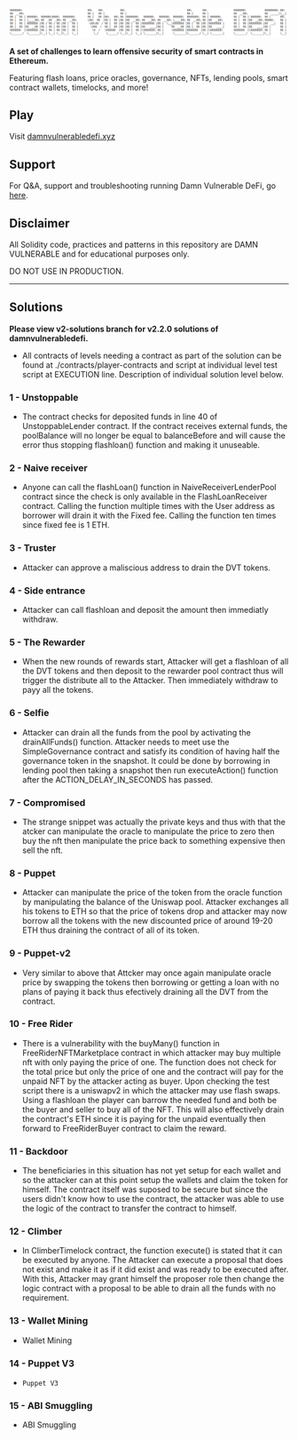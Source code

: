 ![](cover.png)

**A set of challenges to learn offensive security of smart contracts in Ethereum.**

Featuring flash loans, price oracles, governance, NFTs, lending pools, smart contract wallets, timelocks, and more!

## Play

Visit [damnvulnerabledefi.xyz](https://damnvulnerabledefi.xyz)

## Support

For Q&A, support and troubleshooting running Damn Vulnerable DeFi, go [here](https://github.com/tinchoabbate/damn-vulnerable-defi/discussions/categories/support-q-a-troubleshooting).

## Disclaimer

All Solidity code, practices and patterns in this repository are DAMN VULNERABLE and for educational purposes only.

DO NOT USE IN PRODUCTION.

---

## Solutions

**Please view v2-solutions branch for v2.2.0 solutions of damnvulnerabledefi.**

- All contracts of levels needing a contract as part of the solution can be found at ./contracts/player-contracts and script at individual level test script at EXECUTION line. Description of individual solution level below.

### 1 - Unstoppable

- The contract checks for deposited funds in line 40 of UnstoppableLender contract. If the contract receives external funds, the poolBalance will no longer be equal to balanceBefore and will cause the error thus stopping flashloan() function and making it unuseable.

### 2 - Naive receiver

- Anyone can call the flashLoan() function in NaiveReceiverLenderPool contract since the check is only available in the FlashLoanReceiver contract. Calling the function multiple times with the User address as borrower will drain it with the Fixed fee. Calling the function ten times since fixed fee is 1 ETH.

### 3 - Truster

- Attacker can approve a maliscious address to drain the DVT tokens.

### 4 - Side entrance

- Attacker can call flashloan and deposit the amount then immediatly withdraw.

### 5 - The Rewarder

- When the new rounds of rewards start, Attacker will get a flashloan of all the DVT tokens and then deposit to the rewarder pool contract thus will trigger the distribute all to the Attacker. Then immediately withdraw to payy all the tokens.

### 6 - Selfie

- Attacker can drain all the funds from the pool by activating the drainAllFunds() function. Attacker needs to meet use the SimpleGovernance contract and satisfy its condition of having half the governance token in the snapshot. It could be done by borrowing in lending pool then taking a snapshot then run executeAction() function after the ACTION_DELAY_IN_SECONDS has passed.

### 7 - Compromised

- The strange snippet was actually the private keys and thus with that the atcker can manipulate the oracle to manipulate the price to zero then buy the nft then manipulate the price back to something expensive then sell the nft.

### 8 - Puppet

- Attacker can manipulate the price of the token from the oracle function by manipulating the balance of the Uniswap pool. Attacker exchanges all his tokens to ETH so that the price of tokens drop and attacker may now borrow all the tokens with the new discounted price of around 19-20 ETH thus draining the contract of all of its token.

### 9 - Puppet-v2

- Very similar to above that Attcker may once again manipulate oracle price by swapping the tokens then borrowing or getting a loan with no plans of paying it back thus efectively draining all the DVT from the contract.

### 10 - Free Rider

- There is a vulnerability with the buyMany() function in FreeRiderNFTMarketplace contract in which attacker may buy multiple nft with only paying the price of one. The function does not check for the total price but only the price of one and the contract will pay for the unpaid NFT by the attacker acting as buyer. Upon checking the test script there is a uniswapv2 in which the attacker may use flash swaps. Using a flashloan the player can barrow the needed fund and both be the buyer and seller to buy all of the NFT. This will also effectively drain the contract's ETH since it is paying for the unpaid eventually then forward to FreeRiderBuyer contract to claim the reward.

### 11 - Backdoor

- The beneficiaries in this situation has not yet setup for each wallet and so the attacker can at this point setup the wallets and claim the token for himself. The contract itself was suposed to be secure but since the users didn't know how to use the contract, the attacker was able to use the logic of the contract to transfer the contract to himself.

### 12 - Climber

- In ClimberTimelock contract, the function execute() is stated that it can be executed by anyone. The Attacker can execute a proposal that does not exist and make it as if it did exist and was ready to be executed after. With this, Attacker may grant himself the proposer role then change the logic contract with a proposal to be able to drain all the funds with no requirement.

### 13 - Wallet Mining

- Wallet Mining

### 14 - Puppet V3

-     Puppet V3

### 15 - ABI Smuggling

- ABI Smuggling
